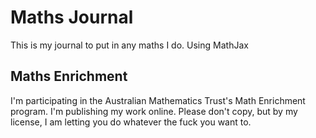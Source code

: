 # Maths Journal
This is my journal to put in any maths I do. Using MathJax 

## Maths Enrichment
I'm participating in the Australian Mathematics Trust's Math Enrichment program. I'm publishing my work online. Please don't copy, but by my license, I am letting you do whatever the fuck you want to.
